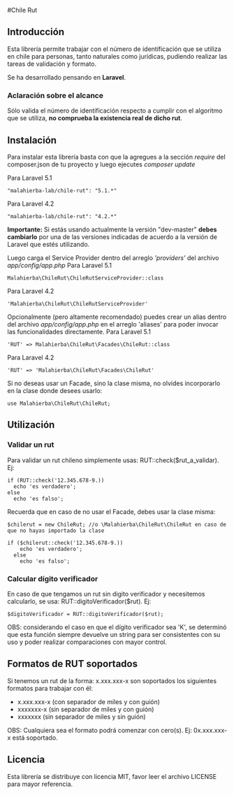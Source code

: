 #Chile Rut

## Introducción

Esta librería permite trabajar con el número de identificación que se utiliza en chile para personas, tanto naturales como jurídicas, pudiendo realizar las tareas de validación y formato.

Se ha desarrollado pensando en **Laravel**.

### Aclaración sobre el alcance

Sólo valida el número de identificación respecto a cumplir con el algoritmo que se utiliza, **no comprueba la existencia real de dicho rut**.

## Instalación

Para instalar esta librería basta con que la agregues a la sección *require* del composer.json de tu proyecto y luego ejecutes *composer update*

Para Laravel 5.1

    "malahierba-lab/chile-rut": "5.1.*"

Para Laravel 4.2

    "malahierba-lab/chile-rut": "4.2.*"

**Importante:** Si estás usando actualmente la versión "dev-master" **debes cambiarlo** por una de las versiones indicadas de acuerdo a la versión de Laravel que estés utilizando.

Luego carga el Service Provider dentro del arreglo *'providers'* del archivo *app/config/app.php*
Para Laravel 5.1

    Malahierba\ChileRut\ChileRutServiceProvider::class
    
Para Laravel 4.2

    'Malahierba\ChileRut\ChileRutServiceProvider'

Opcionalmente (pero altamente recomendado) puedes crear un alias dentro del archivo *app/config/app.php* en el arreglo 'aliases' para poder invocar las funcionalidades directamente.
Para Laravel 5.1

    'RUT' => Malahierba\ChileRut\Facades\ChileRut::class

Para Laravel 4.2

    'RUT' => 'Malahierba\ChileRut\Facades\ChileRut'
    
Si no deseas usar un Facade, sino la clase misma, no olvides incorporarlo en la clase donde desees usarlo:

	use Malahierba\ChileRut\ChileRut;

## Utilización

### Validar un rut

Para validar un rut chileno simplemente usas: RUT::check($rut_a_validar). Ej:

    if (RUT::check('12.345.678-9.))
      echo 'es verdadero';
    else
      echo 'es falso';

Recuerda que en caso de no usar el Facade, debes usar la clase misma:

    $chilerut = new ChileRut; //o \Malahierba\ChileRut\ChileRut en caso de que no hayas importado la clase

    if ($chilerut::check('12.345.678-9.))
        echo 'es verdadero';
      else
        echo 'es falso';

### Calcular dígito verificador

En caso de que tengamos un rut sin digito verificador y necesitemos calcularlo, se usa: RUT::digitoVerificador($rut). Ej:

    $digitoVerificador = RUT::digitoVerificador($rut);

OBS: considerando el caso en que el dígito verificador sea 'K', se determinó que esta función siempre devuelve un string para ser consistentes con su uso y poder realizar comparaciones con mayor control.

## Formatos de RUT soportados

Si tenemos un rut de la forma: x.xxx.xxx-x son soportados los siguientes formatos para trabajar con él:

- x.xxx.xxx-x (con separador de miles y con guión)
- xxxxxxx-x (sin separador de miles y con guión)
- xxxxxxx (sin separador de miles y sin guión)

OBS: Cualquiera sea el formato podrá comenzar con cero(s). Ej: 0x.xxx.xxx-x está soportado.

## Licencia

Esta librería se distribuye con licencia MIT, favor leer el archivo LICENSE para mayor referencia.

